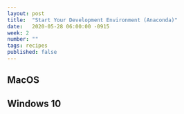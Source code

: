 ```yaml
---
layout: post
title:  "Start Your Development Environment (Anaconda)"
date:   2020-05-28 06:00:00 -0915
week: 2
number: ""
tags: recipes
published: false
---
```


## MacOS


## Windows 10
